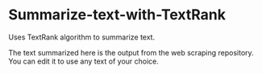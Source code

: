 # Summarize-text-with-TextRank
Uses TextRank algorithm to summarize text.

The text summarized here is the output from the web scraping repository. You can edit it to use any text of your choice.

